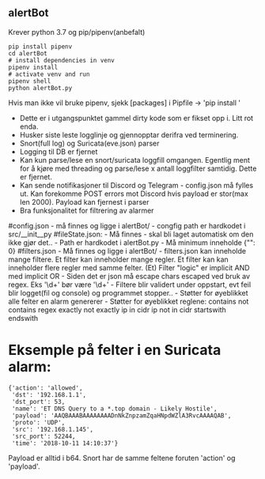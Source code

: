 ## alertBot
Krever python 3.7 og pip/pipenv(anbefalt)
```
pip install pipenv
cd alertBot
# install dependencies in venv
pipenv install
# activate venv and run
pipenv shell
python alertBot.py
```
Hvis man ikke vil bruke pipenv, sjekk [packages] i Pipfile -> 'pip install <package>'

* Dette er i utgangspunktet gammel dirty kode som er fikset opp i. Litt rot enda.
* Husker siste leste logglinje og gjennopptar derifra ved terminering. 
* Snort(full log) og Suricata(eve.json) parser
* Logging til DB er fjernet
* Kan kun parse/lese en snort/suricata loggfill omgangen. Egentlig ment for å kjøre med threading og parse/lese x antall loggfilter samtidig. Dette er fjernet.
* Kan sende notifikasjoner til Discord og Telegram - config.json må fylles ut.
Kan forekomme POST errors mot Discord hvis payload er stor(max len 2000). Payload kan fjernest i parser 
* Bra funksjonalitet for filtrering av alarmer


#config.json
    - må finnes og ligge i alertBot/
    - congfig path er hardkodet i src/__init__py
#fileState.json:
    - Må finnes - skal bli laget automatisk om den ikke gjør det..
    - Path er hardkodet i alertBot.py
    - Må minimum inneholde {"<interface>": 0}
#filters.json
    - Må finnes og ligge i alertBot/
    - filters.json kan inneholde mange filtere.
        Et filter kan inneholder mange regler. 
        Et filter kan kan inneholder flere regler med samme felter.
        (Et) Filter "logic" er implicit AND med implicit OR
    - Siden det er json må escape chars escaped ved bruk av regex.
        Eks '\d+' bør være '\\d+'
    - Filtere blir validert under oppstart, evt feil blir logget(fil og console) og programmet stopper..
    - Støtter for øyeblikket alle felter en alarm genererer
    - Støtter for øyeblikket reglene:
        contains
        not contains
        regex
        exactly
        not exactly
        ip in cidr
        ip not in cidr
        startswith
        endswith

# Eksemple på felter i en Suricata alarm:
```
{'action': 'allowed',
 'dst': '192.168.1.1',
 'dst_port': 53,
 'name': 'ET DNS Query to a *.top domain - Likely Hostile',
 'payload': 'AAQBAAABAAAAAAAADnNkZnpzamZqaHNpdWZlA3RvcAAAAQAB',
 'proto': 'UDP',
 'src': '192.168.1.145',
 'src_port': 52244,
 'time': '2018-10-11 14:10:37'}
```
Payload er alltid i b64.
Snort har de samme feltene foruten 'action' og 'payload'.

        